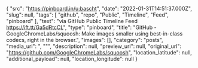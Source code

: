 {
  "src": "https://pinboard.in/u:bascht",
  "date": "2022-01-31T14:51:37.000Z",
  "slug": null,
  "tags": [
    "github",
    "repo",
    "Public",
    "Timeline",
    "Feed",
    "pinboard"
  ],
  "text": "via GitHub Public Timeline Feed https://ift.tt/Ga5dRtcCL",
  "type": "pinboard",
  "title": "GitHub - GoogleChromeLabs/squoosh: Make images smaller using best-in-class codecs, right in the browser.",
  "images": [],
  "category": "posts",
  "media_url": ", \"\"",
  "description": null,
  "preview_url": null,
  "original_url": "https://github.com/GoogleChromeLabs/squoosh",
  "location_latitude": null,
  "additional_payload": null,
  "location_longitude": null
}